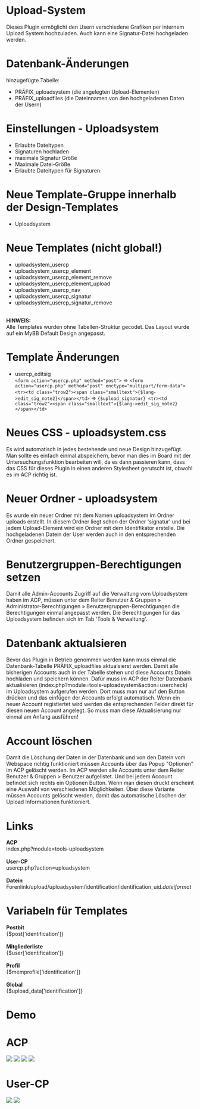 # Upload-System
Dieses Plugin ermöglicht den Usern verschiedene Grafiken per internem Upload System hochzuladen. Auch kann eine Signatur-Datei hochgeladen werden.

# Datenbank-Änderungen
hinzugefügte Tabelle:
- PRÄFIX_uploadsystem (die angelegten Upload-Elementen)
- PRÄFIX_uploadfiles (die Dateinnamen von den hochgeladenen Daten der Usern)

# Einstellungen - Uploadsystem
- Erlaubte Dateitypen
- Signaturen hochladen
- maximale Signatur Größe
- Maximale Datei-Größe
- Erlaubte Dateitypen für Signaturen

# Neue Template-Gruppe innerhalb der Design-Templates
- Uploadsystem

# Neue Templates (nicht global!)
- uploadsystem_usercp
- uploadsystem_usercp_element
- uploadsystem_usercp_element_remove
- uploadsystem_usercp_element_upload
- uploadsystem_usercp_nav
- uploadsystem_usercp_signatur
- uploadsystem_usercp_signatur_remove<br>
<br>
<b>HINWEIS:</b><br>
Alle Templates wurden ohne Tabellen-Struktur gecodet. Das Layout wurde auf ein MyBB Default Design angepasst.

# Template Änderungen
- usercp_editsig <br> 
```<form action="usercp.php" method="post">``` => ```<form action="usercp.php" method="post" enctype="multipart/form-data">```<br>
```<tr><td class="trow2"><span class="smalltext">{$lang->edit_sig_note2}</span></td>``` => ```{$upload_signatur} <tr><td class="trow2"><span class="smalltext">{$lang->edit_sig_note2}</span></td>```

# Neues CSS - uploadsystem.css
Es wird automatisch in jedes bestehende und neue Design hinzugefügt. Man sollte es einfach einmal abspeichern, bevor man dies im Board mit der Untersuchungsfunktion bearbeiten will, da es dann passieren kann, dass das CSS für dieses Plugin in einen anderen Stylesheet gerutscht ist, obwohl es im ACP richtig ist.

# Neuer Ordner - uploadsystem
Es wurde ein neuer Ordner mit dem Namen uploadsystem im Ordner uploads erstellt. In diesem Ordner liegt schon der Ordner 'signatur' und bei jedem Upload-Element wird ein Ordner mit dem Identifikator erstelle. Die hochgeladenen Datein der User werden auch in den entsprechenden Ordner gespeichert.

# Benutzergruppen-Berechtigungen setzen
Damit alle Admin-Accounts Zugriff auf die Verwaltung vom Uploadsystem haben im ACP, müssen unter dem Reiter Benutzer & Gruppen » Administrator-Berechtigungen » Benutzergruppen-Berechtigungen die Berechtigungen einmal angepasst werden. Die Berechtigungen für das Uploadsystem befinden sich im Tab 'Tools & Verwaltung'.

# Datenbank aktualsieren
Bevor das Plugin in Betrieb genommen werden kann muss einmal die Datenbank-Tabelle PRÄFIX_uploadfiles aktualsierst werden. Damit alle bisherigen Accounts auch in der Tabelle stehen und diese Accounts Datein hochladen und speichern können. Dafür muss im ACP der Reiter Datenbank aktualisieren (index.php?module=tools-uploadsystem&action=usercheck) im Uploadsystem aufgerufen werden. Dort muss man nur auf den Button drücken und das einfügen der Accounts erfolgt automatisch. Wenn ein neuer Account registiertet wird werden die entsprechenden Felder direkt für diesen neuen Account angelegt. So muss man diese Aktualisierung nur einmal am Anfang ausführen!

# Account löschen
Damit die Löschung der Daten in der Datenbank und von den Datein vom Webspace richtig funktioniert müssen Accounts über das Popup "Optionen" im ACP gelöscht werden. Im ACP werden alle Accounts unter dem Reiter Benutzer & Gruppen > Benutzer aufgelistet. Und bei jedem Account befindet sich rechts ein Optionen Button. Wenn man diesen druckt erscheint eine Auswahl von verschiedenen Möglichkeiten. Über diese Variante müssen Accounts gelöscht werden, damit das automatische Löschen der Upload Informationen funktioniert.

# Links
<b>ACP</b><br>
index.php?module=tools-uploadsystem<br>
<br>
<b>User-CP</b><br>
usercp.php?action=uploadsystem<br>
<br>
<b>Datein</b><br>
Forenlink/upload/uploadsystem/identification/identification_uid.<i>dateiformat</i>

# Variabeln für Templates
<b>Postbit</b><br>
{$post['identification']}<br>
<br>
<b>Mitgliederliste</b><br>
{$user['identification']}<br>
<br>
<b>Profil</b><br>
{$memprofile['identification']}<br>
<br>
<b>Global</b><br>
{$upload_data['identification']}

# Demo
# ACP
<img src="https://stormborn.at/plugins/uploadsystem_acp_overview.png">
<img src="https://stormborn.at/plugins/uploadsystem_acp_add.png">
<img src="https://stormborn.at/plugins/uploadsystem_acp_userEdit.png">
<img src="https://stormborn.at/plugins/uploadsystem_acp_usercheck.png">

# User-CP
<img src="https://stormborn.at/plugins/uploadsystem_ucp.png">
<img src="https://stormborn.at/plugins/uploadsystem_ucp_signatur.png">
